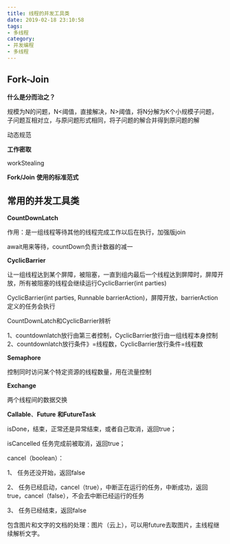 ```yaml
---
title: 线程的并发工具类
date: 2019-02-18 23:10:58
tags: 
- 多线程
category:
- 并发编程
- 多线程
---
```


## Fork-Join 

**什么是分而治之？**

规模为N的问题，N<阈值，直接解决，N>阈值，将N分解为K个小规模子问题，子问题互相对立，与原问题形式相同，将子问题的解合并得到原问题的解

动态规范

**工作密取**

workStealing

 

**Fork/Join** **使用的标准范式**

 

## 常用的并发工具类

**CountDownLatch**

作用：是一组线程等待其他的线程完成工作以后在执行，加强版join

await用来等待，countDown负责计数器的减一

**CyclicBarrier**

让一组线程达到某个屏障，被阻塞，一直到组内最后一个线程达到屏障时，屏障开放，所有被阻塞的线程会继续运行CyclicBarrier(int parties)

CyclicBarrier(int parties, Runnable barrierAction)，屏障开放，barrierAction定义的任务会执行

CountDownLatch和CyclicBarrier辨析

1、countdownlatch放行由第三者控制，CyclicBarrier放行由一组线程本身控制
 2、countdownlatch放行条件》=线程数，CyclicBarrier放行条件=线程数

 

**Semaphore**

控制同时访问某个特定资源的线程数量，用在流量控制

 

**Exchange**

两个线程间的数据交换

 

**Callable**、**Future** **和FutureTask** 

isDone，结束，正常还是异常结束，或者自己取消，返回true；

isCancelled 任务完成前被取消，返回true；

cancel（boolean）：

1、 任务还没开始，返回false

2、 任务已经启动，cancel（true），中断正在运行的任务，中断成功，返回true，cancel（false），不会去中断已经运行的任务

3、 任务已经结束，返回false

 

包含图片和文字的文档的处理：图片（云上），可以用future去取图片，主线程继续解析文字。
